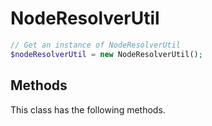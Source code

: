 # NodeResolverUtil

```php
// Get an instance of NodeResolverUtil
$nodeResolverUtil = new NodeResolverUtil();
```


## Methods
This class has the following methods.

